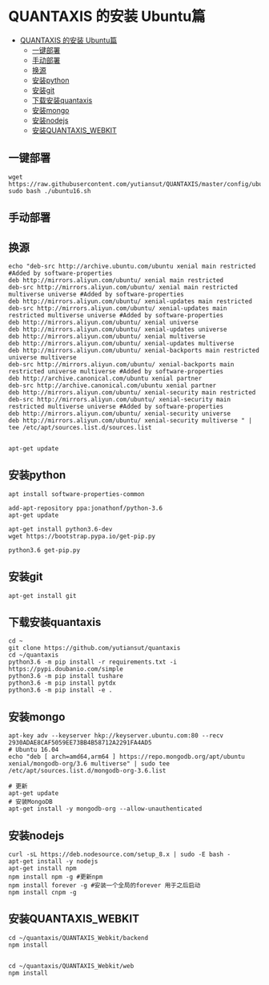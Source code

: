 # QUANTAXIS 的安装 Ubuntu篇
<!-- TOC -->

- [QUANTAXIS 的安装 Ubuntu篇](#quantaxis-%E7%9A%84%E5%AE%89%E8%A3%85-ubuntu%E7%AF%87)
    - [一键部署](#%E4%B8%80%E9%94%AE%E9%83%A8%E7%BD%B2)
    - [手动部署](#%E6%89%8B%E5%8A%A8%E9%83%A8%E7%BD%B2)
    - [换源](#%E6%8D%A2%E6%BA%90)
    - [安装python](#%E5%AE%89%E8%A3%85python)
    - [安装git](#%E5%AE%89%E8%A3%85git)
    - [下载安装quantaxis](#%E4%B8%8B%E8%BD%BD%E5%AE%89%E8%A3%85quantaxis)
    - [安装mongo](#%E5%AE%89%E8%A3%85mongo)
    - [安装nodejs](#%E5%AE%89%E8%A3%85nodejs)
    - [安装QUANTAXIS_WEBKIT](#%E5%AE%89%E8%A3%85quantaxiswebkit)

<!-- /TOC -->


## 一键部署

```
wget https://raw.githubusercontent.com/yutiansut/QUANTAXIS/master/config/ubuntu16.sh
sudo bash ./ubuntu16.sh
```

## 手动部署

## 换源
```
echo "deb-src http://archive.ubuntu.com/ubuntu xenial main restricted #Added by software-properties
deb http://mirrors.aliyun.com/ubuntu/ xenial main restricted
deb-src http://mirrors.aliyun.com/ubuntu/ xenial main restricted multiverse universe #Added by software-properties
deb http://mirrors.aliyun.com/ubuntu/ xenial-updates main restricted
deb-src http://mirrors.aliyun.com/ubuntu/ xenial-updates main restricted multiverse universe #Added by software-properties
deb http://mirrors.aliyun.com/ubuntu/ xenial universe
deb http://mirrors.aliyun.com/ubuntu/ xenial-updates universe
deb http://mirrors.aliyun.com/ubuntu/ xenial multiverse
deb http://mirrors.aliyun.com/ubuntu/ xenial-updates multiverse
deb http://mirrors.aliyun.com/ubuntu/ xenial-backports main restricted universe multiverse
deb-src http://mirrors.aliyun.com/ubuntu/ xenial-backports main restricted universe multiverse #Added by software-properties
deb http://archive.canonical.com/ubuntu xenial partner
deb-src http://archive.canonical.com/ubuntu xenial partner
deb http://mirrors.aliyun.com/ubuntu/ xenial-security main restricted
deb-src http://mirrors.aliyun.com/ubuntu/ xenial-security main restricted multiverse universe #Added by software-properties
deb http://mirrors.aliyun.com/ubuntu/ xenial-security universe
deb http://mirrors.aliyun.com/ubuntu/ xenial-security multiverse " | tee /etc/apt/sources.list.d/sources.list  


apt-get update
```
## 安装python
```
apt install software-properties-common

add-apt-repository ppa:jonathonf/python-3.6
apt-get update

apt-get install python3.6-dev
wget https://bootstrap.pypa.io/get-pip.py

python3.6 get-pip.py
```

## 安装git

```
apt-get install git
```

## 下载安装quantaxis

```
cd ~
git clone https://github.com/yutiansut/quantaxis
cd ~/quantaxis
python3.6 -m pip install -r requirements.txt -i https://pypi.doubanio.com/simple
python3.6 -m pip install tushare
python3.6 -m pip install pytdx
python3.6 -m pip install -e .

```


## 安装mongo
```
apt-key adv --keyserver hkp://keyserver.ubuntu.com:80 --recv 2930ADAE8CAF5059EE73BB4B58712A2291FA4AD5
# Ubuntu 16.04
echo "deb [ arch=amd64,arm64 ] https://repo.mongodb.org/apt/ubuntu xenial/mongodb-org/3.6 multiverse" | sudo tee /etc/apt/sources.list.d/mongodb-org-3.6.list

# 更新
apt-get update
# 安装MongoDB
apt-get install -y mongodb-org --allow-unauthenticated

```

## 安装nodejs

```
curl -sL https://deb.nodesource.com/setup_8.x | sudo -E bash -
apt-get install -y nodejs
apt-get install npm
npm install npm -g #更新npm
npm install forever -g #安装一个全局的forever 用于之后启动
npm install cnpm -g
```

## 安装QUANTAXIS_WEBKIT

```
cd ~/quantaxis/QUANTAXIS_Webkit/backend
npm install


cd ~/quantaxis/QUANTAXIS_Webkit/web
npm install

```
